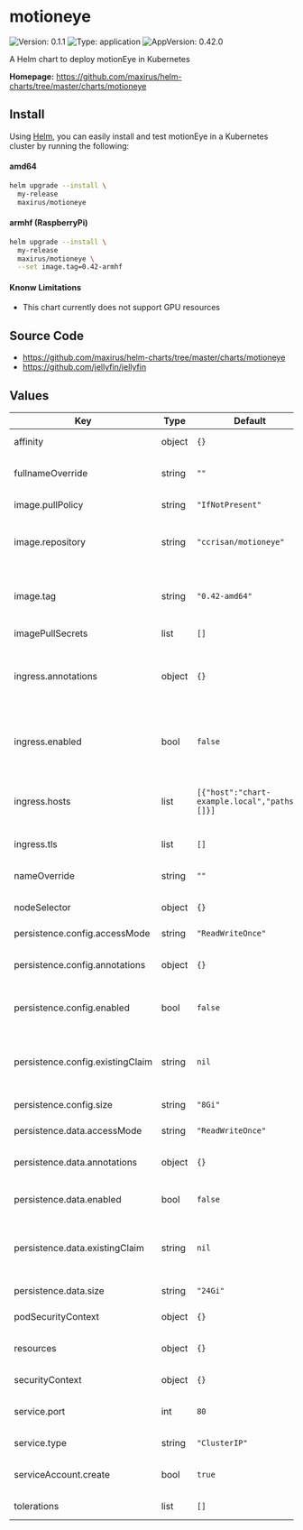 # motioneye

![Version: 0.1.1](https://img.shields.io/badge/Version-0.1.1-informational?style=flat-square) ![Type: application](https://img.shields.io/badge/Type-application-informational?style=flat-square) ![AppVersion: 0.42.0](https://img.shields.io/badge/AppVersion-0.42.0-informational?style=flat-square)

A Helm chart to deploy motionEye in Kubernetes

**Homepage:** <https://github.com/maxirus/helm-charts/tree/master/charts/motioneye>

## Install

Using [Helm](https://helm.sh), you can easily install and test motionEye in a
Kubernetes cluster by running the following:

#### amd64
```bash
helm upgrade --install \
  my-release
  maxirus/motioneye
```

#### armhf (RaspberryPi)
```bash
helm upgrade --install \
  my-release
  maxirus/motioneye \
  --set image.tag=0.42-armhf
```

#### Knonw Limitations
- This chart currently does not support GPU resources

## Source Code

* <https://github.com/maxirus/helm-charts/tree/master/charts/motioneye>
* <https://github.com/jellyfin/jellyfin>

## Values

| Key | Type | Default | Description |
|-----|------|---------|-------------|
| affinity | object | `{}` | Set Pod affinity rules |
| fullnameOverride | string | `""` | Set to override the Full Name of resources |
| image.pullPolicy | string | `"IfNotPresent"` | Docker image pull policy |
| image.repository | string | `"ccrisan/motioneye"` | Docker registry/repository to pull the image from |
| image.tag | string | `"0.42-amd64"` | Version/Arch of Docker image to use. Change to `0.42-armhf` for RaspberyPi. |
| imagePullSecrets | list | `[]` |  |
| ingress.annotations | object | `{}` | annotations to configure your Ingress. See your Ingress Controller's Docs for more info. |
| ingress.enabled | bool | `false` | Enables the use of an Ingress Controller to front the Service and provide HTTPS |
| ingress.hosts | list | `[{"host":"chart-example.local","paths":[]}]` | list of hosts and their paths that ingress controller should repsond to. |
| ingress.tls | list | `[]` | list of TLS configurations |
| nameOverride | string | `""` | Set to overrides the name of resources |
| nodeSelector | object | `{}` | Node Selector configuration |
| persistence.config.accessMode | string | `"ReadWriteOnce"` | [access mode](https://kubernetes.io/docs/concepts/storage/persistent-volumes/#access-modes) to use for the PVC |
| persistence.config.annotations | object | `{}` | (Optional) annotations to add to the PVC |
| persistence.config.enabled | bool | `false` | Enables persistence for the config directory |
| persistence.config.existingClaim | string | `nil` | Set to use an existing PVC instead of creating a new one. |
| persistence.config.size | string | `"8Gi"` | size/capacity of the PVC |
| persistence.data.accessMode | string | `"ReadWriteOnce"` | [access mode](https://kubernetes.io/docs/concepts/storage/persistent-volumes/#access-modes) to use for the PVC |
| persistence.data.annotations | object | `{}` | (Optional) annotations to add to the PVC |
| persistence.data.enabled | bool | `false` | Enables persistence for the data directory |
| persistence.data.existingClaim | string | `nil` | Set to use an existing PVC instead of creating a new one. |
| persistence.data.size | string | `"24Gi"` | size/capacity of the PVC |
| podSecurityContext | object | `{}` | Set Pod security contexts |
| resources | object | `{}` | Set resource limits/requests for the Pod(s) |
| securityContext | object | `{}` | Set Security Context |
| service.port | int | `80` | Port the Service should communicate on |
| service.type | string | `"ClusterIP"` | Type of Service to use |
| serviceAccount.create | bool | `true` | Specifies whether a service account should be created |
| tolerations | list | `[]` | Node toleration configuration |